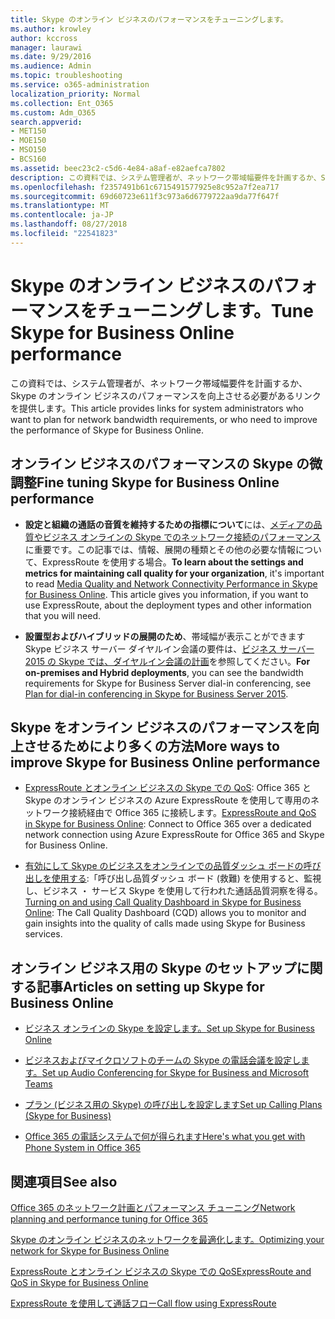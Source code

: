 ```yaml
---
title: Skype のオンライン ビジネスのパフォーマンスをチューニングします。
ms.author: krowley
author: kccross
manager: laurawi
ms.date: 9/29/2016
ms.audience: Admin
ms.topic: troubleshooting
ms.service: o365-administration
localization_priority: Normal
ms.collection: Ent_O365
ms.custom: Adm_O365
search.appverid:
- MET150
- MOE150
- MSO150
- BCS160
ms.assetid: beec23c2-c5d6-4e84-a8af-e82aefca7802
description: この資料では、システム管理者が、ネットワーク帯域幅要件を計画するか、Skype のオンライン ビジネスのパフォーマンスを向上させる必要があるリンクを提供します。
ms.openlocfilehash: f2357491b61c6715491577925e8c952a7f2ea717
ms.sourcegitcommit: 69d60723e611f3c973a6d6779722aa9da77f647f
ms.translationtype: MT
ms.contentlocale: ja-JP
ms.lasthandoff: 08/27/2018
ms.locfileid: "22541823"
---
```

# <a name="tune-skype-for-business-online-performance"></a><span data-ttu-id="936f3-103">Skype のオンライン ビジネスのパフォーマンスをチューニングします。</span><span class="sxs-lookup"><span data-stu-id="936f3-103">Tune Skype for Business Online performance</span></span>

<span data-ttu-id="936f3-104">この資料では、システム管理者が、ネットワーク帯域幅要件を計画するか、Skype のオンライン ビジネスのパフォーマンスを向上させる必要があるリンクを提供します。</span><span class="sxs-lookup"><span data-stu-id="936f3-104">This article provides links for system administrators who want to plan for network bandwidth requirements, or who need to improve the performance of Skype for Business Online.</span></span> 
  
## <a name="fine-tuning-skype-for-business-online-performance"></a><span data-ttu-id="936f3-105">オンライン ビジネスのパフォーマンスの Skype の微調整</span><span class="sxs-lookup"><span data-stu-id="936f3-105">Fine tuning Skype for Business Online performance</span></span>

- <span data-ttu-id="936f3-p101">**設定と組織の通話の音質を維持するための指標について**には、[メディアの品質やビジネス オンラインの Skype でのネットワーク接続のパフォーマンス](https://docs.microsoft.com/skypeforbusiness/optimizing-your-network/media-quality-and-network-connectivity-performance)に重要です。この記事では、情報、展開の種類とその他の必要な情報について、ExpressRoute を使用する場合。</span><span class="sxs-lookup"><span data-stu-id="936f3-p101">**To learn about the settings and metrics for maintaining call quality for your organization**, it's important to read [Media Quality and Network Connectivity Performance in Skype for Business Online](https://docs.microsoft.com/skypeforbusiness/optimizing-your-network/media-quality-and-network-connectivity-performance). This article gives you information, if you want to use ExpressRoute, about the deployment types and other information that you will need.</span></span>
    
- <span data-ttu-id="936f3-108">**設置型およびハイブリッドの展開のため**、帯域幅が表示ことができます Skype ビジネス サーバー ダイヤルイン会議の要件は、[ビジネス サーバー 2015 の Skype では、ダイヤルイン会議の計画](https://docs.microsoft.com/skypeforbusiness/plan-your-deployment/conferencing/dial-in-conferencing)を参照してください。</span><span class="sxs-lookup"><span data-stu-id="936f3-108">**For on-premises and Hybrid deployments**, you can see the bandwidth requirements for Skype for Business Server dial-in conferencing, see [Plan for dial-in conferencing in Skype for Business Server 2015](https://docs.microsoft.com/skypeforbusiness/plan-your-deployment/conferencing/dial-in-conferencing).</span></span>
    
## <a name="more-ways-to-improve-skype-for-business-online-performance"></a><span data-ttu-id="936f3-109">Skype をオンライン ビジネスのパフォーマンスを向上させるためにより多くの方法</span><span class="sxs-lookup"><span data-stu-id="936f3-109">More ways to improve Skype for Business Online performance</span></span>

- <span data-ttu-id="936f3-110">[ExpressRoute とオンライン ビジネスの Skype での QoS](https://docs.microsoft.com/skypeforbusiness/optimizing-your-network/expressroute-and-qos-in-skype-for-business-online): Office 365 と Skype のオンライン ビジネスの Azure ExpressRoute を使用して専用のネットワーク接続経由で Office 365 に接続します。</span><span class="sxs-lookup"><span data-stu-id="936f3-110">[ExpressRoute and QoS in Skype for Business Online](https://docs.microsoft.com/skypeforbusiness/optimizing-your-network/expressroute-and-qos-in-skype-for-business-online): Connect to Office 365 over a dedicated network connection using Azure ExpressRoute for Office 365 and Skype for Business Online.</span></span> 
    
- <span data-ttu-id="936f3-111">[有効にして Skype のビジネスをオンラインでの品質ダッシュ ボードの呼び出しを使用する](https://docs.microsoft.com/SkypeForBusiness/using-call-quality-in-your-organization/turning-on-and-using-call-quality-dashboard):「呼び出し品質ダッシュ ボード (救難) を使用すると、監視し、ビジネス ・ サービス Skype を使用して行われた通話品質洞察を得る。</span><span class="sxs-lookup"><span data-stu-id="936f3-111">[Turning on and using Call Quality Dashboard in Skype for Business Online](https://docs.microsoft.com/SkypeForBusiness/using-call-quality-in-your-organization/turning-on-and-using-call-quality-dashboard): The Call Quality Dashboard (CQD) allows you to monitor and gain insights into the quality of calls made using Skype for Business services.</span></span> 
    
## <a name="articles-on-setting-up-skype-for-business-online"></a><span data-ttu-id="936f3-112">オンライン ビジネス用の Skype のセットアップに関する記事</span><span class="sxs-lookup"><span data-stu-id="936f3-112">Articles on setting up Skype for Business Online</span></span>

- [<span data-ttu-id="936f3-113">ビジネス オンラインの Skype を設定します。</span><span class="sxs-lookup"><span data-stu-id="936f3-113">Set up Skype for Business Online</span></span>](https://docs.microsoft.com/skypeforbusiness/set-up-skype-for-business-online/set-up-skype-for-business-online)
    
- [<span data-ttu-id="936f3-114">ビジネスおよびマイクロソフトのチームの Skype の電話会議を設定します。</span><span class="sxs-lookup"><span data-stu-id="936f3-114">Set up Audio Conferencing for Skype for Business and Microsoft Teams</span></span>](https://docs.microsoft.com/skypeforbusiness/audio-conferencing-in-office-365/set-up-audio-conferencing)
    
- [<span data-ttu-id="936f3-115">プラン (ビジネス用の Skype) の呼び出しを設定します</span><span class="sxs-lookup"><span data-stu-id="936f3-115">Set up Calling Plans (Skype for Business)</span></span>](https://docs.microsoft.com/SkypeForBusiness/what-are-calling-plans-in-office-365/set-up-calling-plans)
    
- [<span data-ttu-id="936f3-116">Office 365 の電話システムで何が得られます</span><span class="sxs-lookup"><span data-stu-id="936f3-116">Here's what you get with Phone System in Office 365</span></span>](https://docs.microsoft.com/skypeforbusiness/what-is-phone-system-in-office-365/here-s-what-you-get-with-phone-system)
    
## <a name="see-also"></a><span data-ttu-id="936f3-117">関連項目</span><span class="sxs-lookup"><span data-stu-id="936f3-117">See also</span></span>

[<span data-ttu-id="936f3-118">Office 365 のネットワーク計画とパフォーマンス チューニング</span><span class="sxs-lookup"><span data-stu-id="936f3-118">Network planning and performance tuning for Office 365</span></span>](network-planning-and-performance.md)
  
[<span data-ttu-id="936f3-119">Skype のオンライン ビジネスのネットワークを最適化します。</span><span class="sxs-lookup"><span data-stu-id="936f3-119">Optimizing your network for Skype for Business Online</span></span>](https://docs.microsoft.com/skypeforbusiness/optimizing-your-network/optimizing-your-network)
  
[<span data-ttu-id="936f3-120">ExpressRoute とオンライン ビジネスの Skype での QoS</span><span class="sxs-lookup"><span data-stu-id="936f3-120">ExpressRoute and QoS in Skype for Business Online</span></span>](https://docs.microsoft.com/skypeforbusiness/optimizing-your-network/expressroute-and-qos-in-skype-for-business-online)
  
[<span data-ttu-id="936f3-121">ExpressRoute を使用して通話フロー</span><span class="sxs-lookup"><span data-stu-id="936f3-121">Call flow using ExpressRoute</span></span>](https://docs.microsoft.com/skypeforbusiness/optimizing-your-network/call-flow-using-expressroute)


